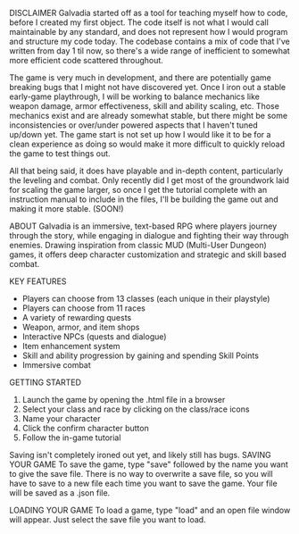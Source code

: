 DISCLAIMER
Galvadia started off as a tool for teaching myself how to code, before I created my first object. The code itself is not what I would call maintainable by any standard, and does not represent how I would program and structure my code today. The codebase contains a mix of code that I've written from day 1 til now, so there's a wide range of inefficient to somewhat more efficient code scattered throughout. 

The game is very much in development, and there are potentially game breaking bugs that I might not have discovered yet. Once I iron out a stable early-game playthrough, I will be working to balance mechanics like weapon damage, armor effectiveness, skill and ability scaling, etc. Those mechanics exist and are already somewhat stable, but there might be some inconsistencies or over/under powered aspects that I haven't tuned up/down yet. The game start is not set up how I would like it to be for a clean experience as doing so would make it more difficult to quickly reload the game to test things out.

All that being said, it does have playable and in-depth content, particularly the leveling and combat. Only recently did I get most of the groundwork laid for scaling the game larger, so once I get the tutorial complete with an instruction manual to include in the files, I'll be building the game out and making it more stable. (SOON!)


ABOUT
Galvadia is an immersive, text-based RPG where players journey through the story, while engaging in dialogue and fighting their way through enemies. Drawing inspiration from classic MUD (Multi-User Dungeon) games, it offers deep character customization and strategic and skill based combat.

KEY FEATURES
- Players can choose from 13 classes (each unique in their playstyle)
- Players can choose from 11 races
- A variety of rewarding quests
- Weapon, armor, and item shops
- Interactive NPCs (quests and dialogue)
- Item enhancement system
- Skill and ability progression by gaining and spending Skill Points
- Immersive combat

GETTING STARTED
1. Launch the game by opening the .html file in a browser
2. Select your class and race by clicking on the class/race icons
3. Name your character
4. Click the confirm character button
5. Follow the in-game tutorial


Saving isn't completely ironed out yet, and likely still has bugs. 
SAVING YOUR GAME
To save the game, type "save" followed by the name you want to give the save file. There is no way to overwrite a save file, so you will have to save to a new file each time you want to save the game. Your file will be saved as a .json file.

LOADING YOUR GAME
To load a game, type "load" and an open file window will appear. Just select the save file you want to load.

